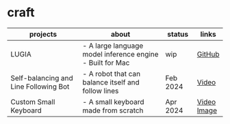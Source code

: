 # craft
| projects | about | status| links |
|---------|-------------|------|-------|
| LUGIA | - A large language model inference engine<br>- Built for Mac | wip | [GitHub](https://github.com/vovw/lugia) |
| Self-balancing and Line Following Bot | - A robot that can balance itself and follow lines | Feb 2024 | [Video](https://t.co/FutFf6UWJ7) |
| Custom Small Keyboard | - A small keyboard made from scratch | Apr 2024 | [Video](https://t.co/DQXQgZaSwz)<br>[Image](https://t.co/8qB9X1xplY) |
